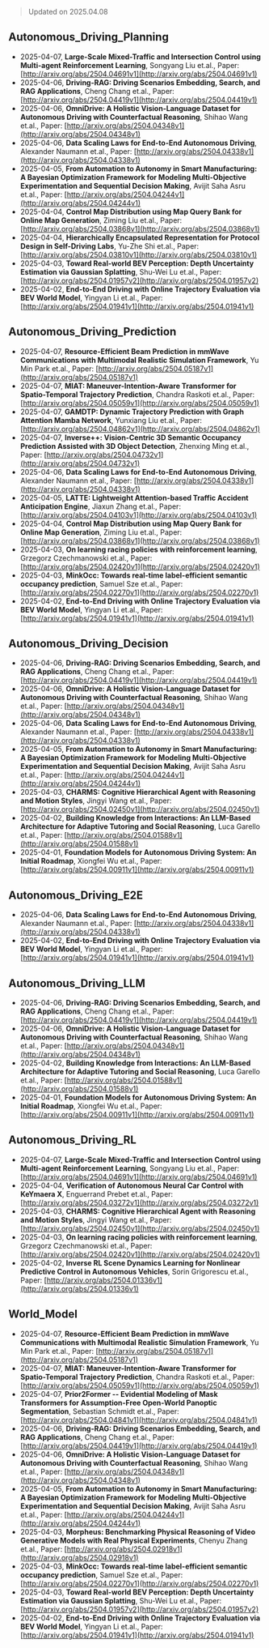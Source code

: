 > Updated on 2025.04.08

## Autonomous_Driving_Planning

- 2025-04-07, **Large-Scale Mixed-Traffic and Intersection Control using Multi-agent Reinforcement Learning**, Songyang Liu et.al., Paper: [http://arxiv.org/abs/2504.04691v1](http://arxiv.org/abs/2504.04691v1)
- 2025-04-06, **Driving-RAG: Driving Scenarios Embedding, Search, and RAG Applications**, Cheng Chang et.al., Paper: [http://arxiv.org/abs/2504.04419v1](http://arxiv.org/abs/2504.04419v1)
- 2025-04-06, **OmniDrive: A Holistic Vision-Language Dataset for Autonomous Driving with Counterfactual Reasoning**, Shihao Wang et.al., Paper: [http://arxiv.org/abs/2504.04348v1](http://arxiv.org/abs/2504.04348v1)
- 2025-04-06, **Data Scaling Laws for End-to-End Autonomous Driving**, Alexander Naumann et.al., Paper: [http://arxiv.org/abs/2504.04338v1](http://arxiv.org/abs/2504.04338v1)
- 2025-04-05, **From Automation to Autonomy in Smart Manufacturing: A Bayesian Optimization Framework for Modeling Multi-Objective Experimentation and Sequential Decision Making**, Avijit Saha Asru et.al., Paper: [http://arxiv.org/abs/2504.04244v1](http://arxiv.org/abs/2504.04244v1)
- 2025-04-04, **Control Map Distribution using Map Query Bank for Online Map Generation**, Ziming Liu et.al., Paper: [http://arxiv.org/abs/2504.03868v1](http://arxiv.org/abs/2504.03868v1)
- 2025-04-04, **Hierarchically Encapsulated Representation for Protocol Design in Self-Driving Labs**, Yu-Zhe Shi et.al., Paper: [http://arxiv.org/abs/2504.03810v1](http://arxiv.org/abs/2504.03810v1)
- 2025-04-03, **Toward Real-world BEV Perception: Depth Uncertainty Estimation via Gaussian Splatting**, Shu-Wei Lu et.al., Paper: [http://arxiv.org/abs/2504.01957v2](http://arxiv.org/abs/2504.01957v2)
- 2025-04-02, **End-to-End Driving with Online Trajectory Evaluation via BEV World Model**, Yingyan Li et.al., Paper: [http://arxiv.org/abs/2504.01941v1](http://arxiv.org/abs/2504.01941v1)

## Autonomous_Driving_Prediction

- 2025-04-07, **Resource-Efficient Beam Prediction in mmWave Communications with Multimodal Realistic Simulation Framework**, Yu Min Park et.al., Paper: [http://arxiv.org/abs/2504.05187v1](http://arxiv.org/abs/2504.05187v1)
- 2025-04-07, **MIAT: Maneuver-Intention-Aware Transformer for Spatio-Temporal Trajectory Prediction**, Chandra Raskoti et.al., Paper: [http://arxiv.org/abs/2504.05059v1](http://arxiv.org/abs/2504.05059v1)
- 2025-04-07, **GAMDTP: Dynamic Trajectory Prediction with Graph Attention Mamba Network**, Yunxiang Liu et.al., Paper: [http://arxiv.org/abs/2504.04862v1](http://arxiv.org/abs/2504.04862v1)
- 2025-04-07, **Inverse++: Vision-Centric 3D Semantic Occupancy Prediction Assisted with 3D Object Detection**, Zhenxing Ming et.al., Paper: [http://arxiv.org/abs/2504.04732v1](http://arxiv.org/abs/2504.04732v1)
- 2025-04-06, **Data Scaling Laws for End-to-End Autonomous Driving**, Alexander Naumann et.al., Paper: [http://arxiv.org/abs/2504.04338v1](http://arxiv.org/abs/2504.04338v1)
- 2025-04-05, **LATTE: Lightweight Attention-based Traffic Accident Anticipation Engine**, Jiaxun Zhang et.al., Paper: [http://arxiv.org/abs/2504.04103v1](http://arxiv.org/abs/2504.04103v1)
- 2025-04-04, **Control Map Distribution using Map Query Bank for Online Map Generation**, Ziming Liu et.al., Paper: [http://arxiv.org/abs/2504.03868v1](http://arxiv.org/abs/2504.03868v1)
- 2025-04-03, **On learning racing policies with reinforcement learning**, Grzegorz Czechmanowski et.al., Paper: [http://arxiv.org/abs/2504.02420v1](http://arxiv.org/abs/2504.02420v1)
- 2025-04-03, **MinkOcc: Towards real-time label-efficient semantic occupancy prediction**, Samuel Sze et.al., Paper: [http://arxiv.org/abs/2504.02270v1](http://arxiv.org/abs/2504.02270v1)
- 2025-04-02, **End-to-End Driving with Online Trajectory Evaluation via BEV World Model**, Yingyan Li et.al., Paper: [http://arxiv.org/abs/2504.01941v1](http://arxiv.org/abs/2504.01941v1)

## Autonomous_Driving_Decision

- 2025-04-06, **Driving-RAG: Driving Scenarios Embedding, Search, and RAG Applications**, Cheng Chang et.al., Paper: [http://arxiv.org/abs/2504.04419v1](http://arxiv.org/abs/2504.04419v1)
- 2025-04-06, **OmniDrive: A Holistic Vision-Language Dataset for Autonomous Driving with Counterfactual Reasoning**, Shihao Wang et.al., Paper: [http://arxiv.org/abs/2504.04348v1](http://arxiv.org/abs/2504.04348v1)
- 2025-04-06, **Data Scaling Laws for End-to-End Autonomous Driving**, Alexander Naumann et.al., Paper: [http://arxiv.org/abs/2504.04338v1](http://arxiv.org/abs/2504.04338v1)
- 2025-04-05, **From Automation to Autonomy in Smart Manufacturing: A Bayesian Optimization Framework for Modeling Multi-Objective Experimentation and Sequential Decision Making**, Avijit Saha Asru et.al., Paper: [http://arxiv.org/abs/2504.04244v1](http://arxiv.org/abs/2504.04244v1)
- 2025-04-03, **CHARMS: Cognitive Hierarchical Agent with Reasoning and Motion Styles**, Jingyi Wang et.al., Paper: [http://arxiv.org/abs/2504.02450v1](http://arxiv.org/abs/2504.02450v1)
- 2025-04-02, **Building Knowledge from Interactions: An LLM-Based Architecture for Adaptive Tutoring and Social Reasoning**, Luca Garello et.al., Paper: [http://arxiv.org/abs/2504.01588v1](http://arxiv.org/abs/2504.01588v1)
- 2025-04-01, **Foundation Models for Autonomous Driving System: An Initial Roadmap**, Xiongfei Wu et.al., Paper: [http://arxiv.org/abs/2504.00911v1](http://arxiv.org/abs/2504.00911v1)

## Autonomous_Driving_E2E

- 2025-04-06, **Data Scaling Laws for End-to-End Autonomous Driving**, Alexander Naumann et.al., Paper: [http://arxiv.org/abs/2504.04338v1](http://arxiv.org/abs/2504.04338v1)
- 2025-04-02, **End-to-End Driving with Online Trajectory Evaluation via BEV World Model**, Yingyan Li et.al., Paper: [http://arxiv.org/abs/2504.01941v1](http://arxiv.org/abs/2504.01941v1)

## Autonomous_Driving_LLM

- 2025-04-06, **Driving-RAG: Driving Scenarios Embedding, Search, and RAG Applications**, Cheng Chang et.al., Paper: [http://arxiv.org/abs/2504.04419v1](http://arxiv.org/abs/2504.04419v1)
- 2025-04-06, **OmniDrive: A Holistic Vision-Language Dataset for Autonomous Driving with Counterfactual Reasoning**, Shihao Wang et.al., Paper: [http://arxiv.org/abs/2504.04348v1](http://arxiv.org/abs/2504.04348v1)
- 2025-04-02, **Building Knowledge from Interactions: An LLM-Based Architecture for Adaptive Tutoring and Social Reasoning**, Luca Garello et.al., Paper: [http://arxiv.org/abs/2504.01588v1](http://arxiv.org/abs/2504.01588v1)
- 2025-04-01, **Foundation Models for Autonomous Driving System: An Initial Roadmap**, Xiongfei Wu et.al., Paper: [http://arxiv.org/abs/2504.00911v1](http://arxiv.org/abs/2504.00911v1)

## Autonomous_Driving_RL

- 2025-04-07, **Large-Scale Mixed-Traffic and Intersection Control using Multi-agent Reinforcement Learning**, Songyang Liu et.al., Paper: [http://arxiv.org/abs/2504.04691v1](http://arxiv.org/abs/2504.04691v1)
- 2025-04-04, **Verification of Autonomous Neural Car Control with KeYmaera X**, Enguerrand Prebet et.al., Paper: [http://arxiv.org/abs/2504.03272v1](http://arxiv.org/abs/2504.03272v1)
- 2025-04-03, **CHARMS: Cognitive Hierarchical Agent with Reasoning and Motion Styles**, Jingyi Wang et.al., Paper: [http://arxiv.org/abs/2504.02450v1](http://arxiv.org/abs/2504.02450v1)
- 2025-04-03, **On learning racing policies with reinforcement learning**, Grzegorz Czechmanowski et.al., Paper: [http://arxiv.org/abs/2504.02420v1](http://arxiv.org/abs/2504.02420v1)
- 2025-04-02, **Inverse RL Scene Dynamics Learning for Nonlinear Predictive Control in Autonomous Vehicles**, Sorin Grigorescu et.al., Paper: [http://arxiv.org/abs/2504.01336v1](http://arxiv.org/abs/2504.01336v1)

## World_Model

- 2025-04-07, **Resource-Efficient Beam Prediction in mmWave Communications with Multimodal Realistic Simulation Framework**, Yu Min Park et.al., Paper: [http://arxiv.org/abs/2504.05187v1](http://arxiv.org/abs/2504.05187v1)
- 2025-04-07, **MIAT: Maneuver-Intention-Aware Transformer for Spatio-Temporal Trajectory Prediction**, Chandra Raskoti et.al., Paper: [http://arxiv.org/abs/2504.05059v1](http://arxiv.org/abs/2504.05059v1)
- 2025-04-07, **Prior2Former -- Evidential Modeling of Mask Transformers for Assumption-Free Open-World Panoptic Segmentation**, Sebastian Schmidt et.al., Paper: [http://arxiv.org/abs/2504.04841v1](http://arxiv.org/abs/2504.04841v1)
- 2025-04-06, **Driving-RAG: Driving Scenarios Embedding, Search, and RAG Applications**, Cheng Chang et.al., Paper: [http://arxiv.org/abs/2504.04419v1](http://arxiv.org/abs/2504.04419v1)
- 2025-04-06, **OmniDrive: A Holistic Vision-Language Dataset for Autonomous Driving with Counterfactual Reasoning**, Shihao Wang et.al., Paper: [http://arxiv.org/abs/2504.04348v1](http://arxiv.org/abs/2504.04348v1)
- 2025-04-05, **From Automation to Autonomy in Smart Manufacturing: A Bayesian Optimization Framework for Modeling Multi-Objective Experimentation and Sequential Decision Making**, Avijit Saha Asru et.al., Paper: [http://arxiv.org/abs/2504.04244v1](http://arxiv.org/abs/2504.04244v1)
- 2025-04-03, **Morpheus: Benchmarking Physical Reasoning of Video Generative Models with Real Physical Experiments**, Chenyu Zhang et.al., Paper: [http://arxiv.org/abs/2504.02918v1](http://arxiv.org/abs/2504.02918v1)
- 2025-04-03, **MinkOcc: Towards real-time label-efficient semantic occupancy prediction**, Samuel Sze et.al., Paper: [http://arxiv.org/abs/2504.02270v1](http://arxiv.org/abs/2504.02270v1)
- 2025-04-03, **Toward Real-world BEV Perception: Depth Uncertainty Estimation via Gaussian Splatting**, Shu-Wei Lu et.al., Paper: [http://arxiv.org/abs/2504.01957v2](http://arxiv.org/abs/2504.01957v2)
- 2025-04-02, **End-to-End Driving with Online Trajectory Evaluation via BEV World Model**, Yingyan Li et.al., Paper: [http://arxiv.org/abs/2504.01941v1](http://arxiv.org/abs/2504.01941v1)


